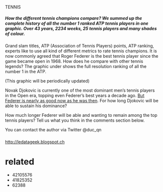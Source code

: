 
TENNIS

##### How the different tennis champions compare? We summed up the complete history of all the number 1 ranked ATP tennis players in one graphic. Over 43 years, 2234 weeks, 25 tennis players and many shades of colour. 

Grand slam titles, ATP (Association of Tennis Players) points, ATP ranking, experts like to use all kind of different metrics to rate tennis champions. It is now commonly agreed that Roger Federer is the best tennis player since the game became open in 1968. How does he compare with other tennis legends? The graphic under shows the full resolution ranking of all the number 1 in the ATP.



(This graphic will be periodically updated)

Novak Djokovic is currently one of the most dominant men’s tennis players in the Open era, topping even Federer’s best years a decade ago. [But Federer is nearly as good now as he was then](http://fivethirtyeight.com/features/djokovic-and-federer-are-vying-to-be-the-greatest-of-all-time/). For how long Djokovic will be able to sustain his dominance? 




How much longer Federer will be able and wanting to remain among the top tennis players? Tell us what you think in the comments section below.



You can contact the author via Twitter @duc_qn






##### 



http://ledatageek.blogspot.ch


# related

* 42105576
* 41825352
* 62388